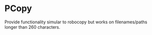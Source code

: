 # PCopy
Provide functionality simular to robocopy but works on filenames/paths longer than 260 characters.
